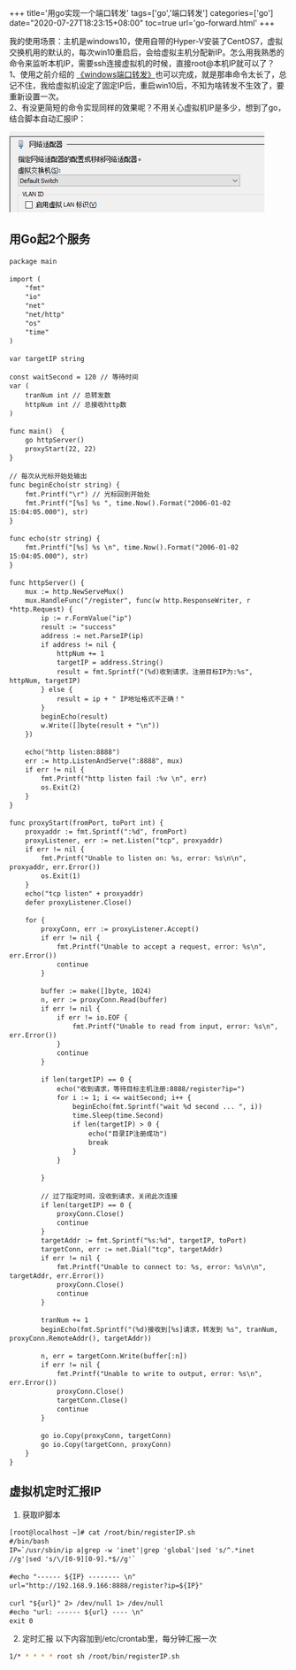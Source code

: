 +++
title='用go实现一个端口转发'
tags=['go','端口转发']
categories=['go']
date="2020-07-27T18:23:15+08:00"
toc=true
url='go-forward.html'
+++

我的使用场景：主机是windows10，使用自带的Hyper-V安装了CentOS7，虚拟交换机用的默认的，每次win10重启后，会给虚拟主机分配新IP。怎么用我熟悉的命令来监听本机IP，需要ssh连接虚拟机的时候，直接root@本机IP就可以了？  
1、使用之前介绍的 <a href='/windows_portproxy.html' target='_blank'>《windows端口转发》</a>也可以完成，就是那串命令太长了，总记不住，我给虚拟机设定了固定IP后，重启win10后，不知为啥转发不生效了，要重新设置一次。  
2、有没更简短的命令实现同样的效果呢？不用关心虚拟机IP是多少，想到了go，结合脚本自动汇报IP：
<!--more-->

![显示截图](/images/2020/07/hyper_network.png)

## 用Go起2个服务

```golang
package main

import (
	"fmt"
	"io"
	"net"
	"net/http"
	"os"
	"time"
)

var targetIP string

const waitSecond = 120 // 等待时间
var (
	tranNum int // 总转发数
	httpNum int // 总接收http数
)

func main()  {
	go httpServer()
	proxyStart(22, 22)
}

// 每次从光标开始处输出
func beginEcho(str string) {
	fmt.Printf("\r") // 光标回到开始处
	fmt.Printf("[%s] %s ", time.Now().Format("2006-01-02 15:04:05.000"), str)
}

func echo(str string) {
	fmt.Printf("[%s] %s \n", time.Now().Format("2006-01-02 15:04:05.000"), str)
}

func httpServer() {
	mux := http.NewServeMux()
	mux.HandleFunc("/register", func(w http.ResponseWriter, r *http.Request) {
		ip := r.FormValue("ip")
		result := "success"
		address := net.ParseIP(ip)
		if address != nil {
			httpNum += 1
			targetIP = address.String()
			result = fmt.Sprintf("(%d)收到请求，注册目标IP为:%s", httpNum, targetIP)
		} else {
			result = ip + " IP地址格式不正确！"
		}
		beginEcho(result)
		w.Write([]byte(result + "\n"))
	})

	echo("http listen:8888")
	err := http.ListenAndServe(":8888", mux)
	if err != nil {
		fmt.Printf("http listen fail :%v \n", err)
		os.Exit(2)
	}
}

func proxyStart(fromPort, toPort int) {
	proxyaddr := fmt.Sprintf(":%d", fromPort)
	proxyListener, err := net.Listen("tcp", proxyaddr)
	if err != nil {
		fmt.Printf("Unable to listen on: %s, error: %s\n\n", proxyaddr, err.Error())
		os.Exit(1)
	}
	echo("tcp listen" + proxyaddr)
	defer proxyListener.Close()

	for {
		proxyConn, err := proxyListener.Accept()
		if err != nil {
			fmt.Printf("Unable to accept a request, error: %s\n", err.Error())
			continue
		}

		buffer := make([]byte, 1024)
		n, err := proxyConn.Read(buffer)
		if err != nil {
			if err != io.EOF {
				fmt.Printf("Unable to read from input, error: %s\n", err.Error())
			}
			continue
		}

		if len(targetIP) == 0 {
			echo("收到请求，等待目标主机注册:8888/register?ip=")
			for i := 1; i <= waitSecond; i++ {
				beginEcho(fmt.Sprintf("wait %d second ... ", i))
				time.Sleep(time.Second)
				if len(targetIP) > 0 {
					echo("目录IP注册成功")
					break
				}
			}

		}

		// 过了指定时间，没收到请求，关闭此次连接
		if len(targetIP) == 0 {
			proxyConn.Close()
			continue
		}
		targetAddr := fmt.Sprintf("%s:%d", targetIP, toPort)
		targetConn, err := net.Dial("tcp", targetAddr)
		if err != nil {
			fmt.Printf("Unable to connect to: %s, error: %s\n\n", targetAddr, err.Error())
			proxyConn.Close()
			continue
		}

		tranNum += 1
		beginEcho(fmt.Sprintf("(%d)接收到[%s]请求，转发到 %s", tranNum, proxyConn.RemoteAddr(), targetAddr))

		n, err = targetConn.Write(buffer[:n])
		if err != nil {
			fmt.Printf("Unable to write to output, error: %s\n", err.Error())
			proxyConn.Close()
			targetConn.Close()
			continue
		}

		go io.Copy(proxyConn, targetConn)
		go io.Copy(targetConn, proxyConn)
	}
}

```

## 虚拟机定时汇报IP
1. 获取IP脚本
```
[root@localhost ~]# cat /root/bin/registerIP.sh
#/bin/bash
IP=`/usr/sbin/ip a|grep -w 'inet'|grep 'global'|sed 's/^.*inet //g'|sed 's/\/[0-9][0-9].*$//g'`

#echo "------ ${IP} -------- \n"
url="http://192.168.9.166:8888/register?ip=${IP}"

curl "${url}" 2> /dev/null 1> /dev/null
#echo "url: ------ ${url} ---- \n"
exit 0

```

2. 定时汇报
以下内容加到/etc/crontab里，每分钟汇报一次
```bash
1/* * * * * root sh /root/bin/registerIP.sh
```



